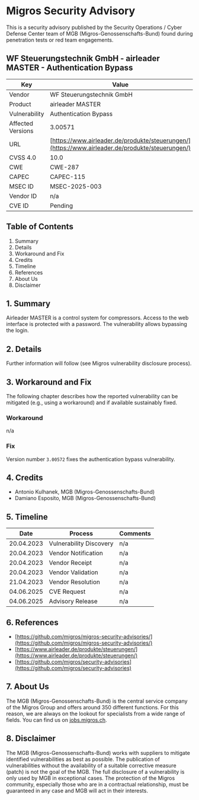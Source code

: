 # Migros Security Advisory
This is a security advisory published by the Security Operations / Cyber Defense Center team of MGB (Migros-Genossenschafts-Bund) found during penetration tests or red team engagements.

## WF Steuerungstechnik GmbH - airleader MASTER - Authentication Bypass
| Key | Value |
| --- | --- |
| Vendor | WF Steuerungstechnik GmbH |
| Product | airleader MASTER |
| Vulnerability | Authentication Bypass |
| Affected Versions | 3.00571 |
| URL | [https://www.airleader.de/produkte/steuerungen/](https://www.airleader.de/produkte/steuerungen/) |
| CVSS 4.0 | 10.0 |
| CWE | CWE-287 |
| CAPEC | CAPEC-115 |
| MSEC ID | MSEC-2025-003 |
| Vendor ID | n/a |
| CVE ID | Pending |

## Table of Contents
1. Summary
2. Details
3. Workaround and Fix
4. Credits
5. Timeline
6. References
7. About Us
8. Disclaimer

## 1. Summary
Airleader MASTER is a control system for compressors. Access to the web interface is protected with a password. The vulnerability allows bypassing the login.


## 2. Details
Further information will follow (see Migros vulnerability disclosure process).


## 3. Workaround and Fix
The following chapter describes how the reported vulnerability can be mitigated (e.g., using a workaround) and if available sustainably fixed.
### Workaround
n/a


### Fix
Version number `3.00572` fixes the authentication bypass vulnerability.



## 4. Credits
- Antonio Kulhanek, MGB (Migros-Genossenschafts-Bund)
- Damiano Esposito, MGB (Migros-Genossenschafts-Bund)

## 5. Timeline
| Date | Process | Comments |
| --- | --- | --- |
| 20.04.2023 | Vulnerability Discovery | n/a |
| 20.04.2023 | Vendor Notification | n/a |
| 20.04.2023 | Vendor Receipt | n/a |
| 20.04.2023 | Vendor Validation | n/a |
| 21.04.2023 | Vendor Resolution | n/a |
| 04.06.2025 | CVE Request | n/a |
| 04.06.2025 | Advisory Release | n/a |

## 6. References
- [https://github.com/migros/migros-security-advisories/](https://github.com/migros/migros-security-advisories/)
- [https://www.airleader.de/produkte/steuerungen/](https://www.airleader.de/produkte/steuerungen/)
- [https://github.com/migros/security-advisories](https://github.com/migros/security-advisories)

## 7. About Us
The MGB (Migros-Genossenschafts-Bund) is the central service company of the Migros Group and offers around 350 different functions. For this reason, we are always on the lookout for specialists from a wide range of fields. You can find us on [jobs.migros.ch](https://migros-gruppe.jobs/de/unsere-unternehmen/migros-gruppe/offene-stellen?q=cyber).


## 8. Disclaimer
The MGB (Migros-Genossenschafts-Bund) works with suppliers to mitigate identified vulnerabilities as best as possible. The publication of vulnerabilities without the availability of a suitable corrective measure (patch) is not the goal of the MGB. The full disclosure of a vulnerability is only used by MGB in exceptional cases. The protection of the Migros community, especially those who are in a contractual relationship, must be guaranteed in any case and MGB will act in their interests.



